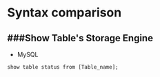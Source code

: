 # Syntax comparison

<script type="text/javascript" src="gitbook/app.js"></script>
<script type="text/javascript" src="js/general.js"></script>

###Show Table's Storage Engine
---

* MySQL

```Mysql
show table status from [Table_name];
```